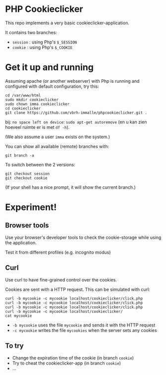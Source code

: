 # PHP Cookieclicker

This repo implements a very basic cookieclicker-application.

It contains two branches:

- `session` : using Php's `$_SESSION`
- `cookie` : using Php's `$_COOKIE`

# Get it up and running

Assuming apache (or another webserver) with Php is running
and configured with default configuration, try this:

```
cd /var/www/html
sudo mkdir cookieclicker
sudo chown imma cookieclicker
cd cookieclicker
git clone https://github.com/vbrh-immalle/phpcookieclicker.git .
```
bij: `no space left on device`: `sudo apt-get autoremove` (en u kan zien hoeveel ruimte er is met `df -h`).

(We also assume a user `imma` exists on the system.)

You can show all available (remote) branches with:

```
git branch -a
```

To switch between the 2 versions:

```
git checkout session
git checkout cookie
```

(If your shell has a nice prompt, it will show the current branch.)

# Experiment!

## Browser tools

Use your browser's developer tools to check the cookie-storage
while using the application.

Test it from different profiles (e.g. incognito modus)

## Curl

Use curl to have fine-grained control over the cookies.

Cookies are sent with a HTTP request.
This can be simulated with curl:

```
curl -b mycookie -c mycookie localhost/cookieclicker/click.php
curl -b mycookie -c mycookie localhost/cookieclicker/click.php
curl -b mycookie -c mycookie localhost/cookieclicker/click.php
curl -b mycookie -c mycookie localhost/cookieclicker/
cat mycookie
```

- `-b mycookie` uses the file `mycookie` and sends it with the HTTP request
- `-c mycookie` writes the file `mycookies` when the server sets any cookies

## To try

- Change the expiration time of the cookie (in branch `cookie`)
- Try to cheat the cookieclicker-app (in branch `cookie`)
- ...
